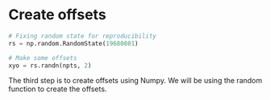 # Create offsets

```python
# Fixing random state for reproducibility
rs = np.random.RandomState(19680801)

# Make some offsets
xyo = rs.randn(npts, 2)
```

The third step is to create offsets using Numpy. We will be using the random function to create the offsets.
